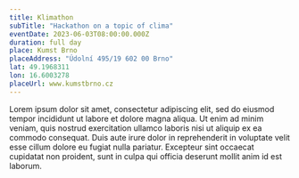 ```yaml
---
title: Klimathon
subTitle: "Hackathon on a topic of clima"
eventDate: 2023-06-03T08:00:00.000Z
duration: full day
place: Kumst Brno
placeAddress: "Údolní 495/19 602 00 Brno"
lat: 49.1968311
lon: 16.6003278
placeUrl: www.kumstbrno.cz
---
```


Lorem ipsum dolor sit amet, consectetur adipiscing elit, sed do eiusmod tempor incididunt ut labore et dolore magna aliqua.
Ut enim ad minim veniam, quis nostrud exercitation ullamco laboris nisi ut aliquip ex ea commodo consequat.
Duis aute irure dolor in reprehenderit in voluptate velit esse cillum dolore eu fugiat nulla pariatur. Excepteur sint occaecat cupidatat non proident, sunt in culpa qui officia deserunt mollit anim id est laborum.
